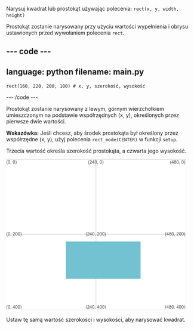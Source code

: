 Narysuj kwadrat lub prostokąt używając polecenia: `rect(x, y, width, height)`

Prostokąt zostanie narysowany przy użyciu wartości wypełnienia i obrysu ustawionych przed wywołaniem polecenia `rect`.

--- code ---
---
language: python
filename: main.py
---

    rect(160, 220, 200, 100) # x, y, szerokość, wysokość

--- /code ---

Prostokąt zostanie narysowany z lewym, górnym wierzchołkiem umieszczonym na podstawie współrzędnych (x, y), określonych przez pierwsze dwie wartości.

**Wskazówka:** Jeśli chcesz, aby środek prostokąta był określony przez współrzędne (x, y), użyj polecenia `rect_mode(CENTER)` w funkcji `setup`.

Trzecia wartość określa szerokość prostokąta, a czwarta jego wysokość.

![Obszar wyjściowy pokazujący prostokąt o szerokości 200 i wysokości 100, ze środkiem w punkcie x 160, y 220](images/example.png)

Ustaw tę samą wartość szerokości i wysokości, aby narysować kwadrat.


